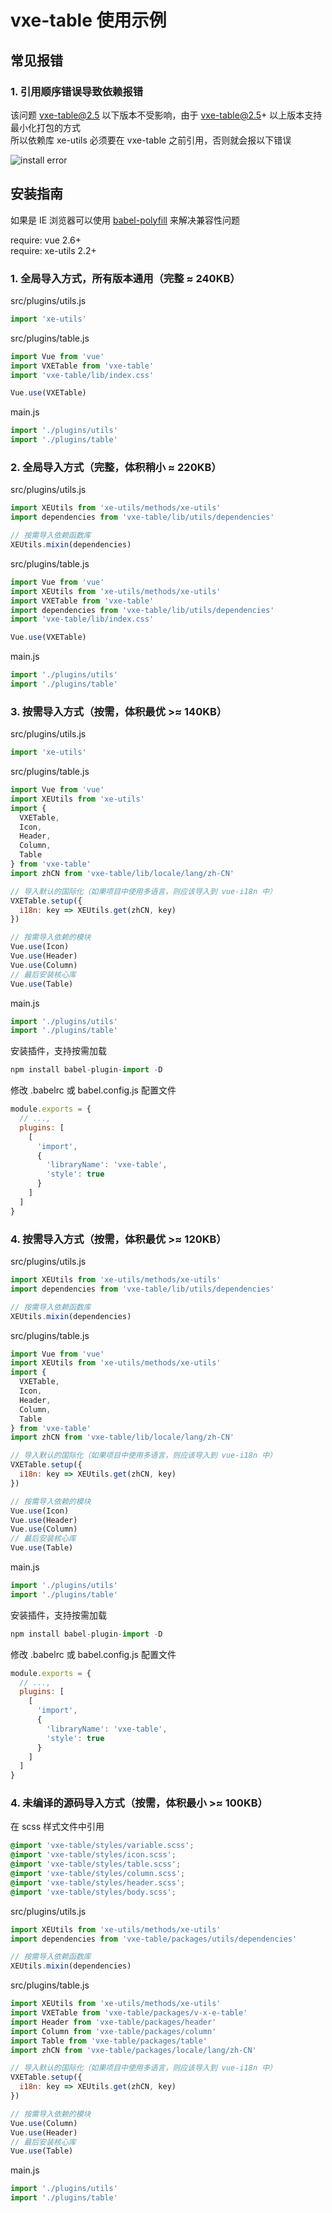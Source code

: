 # vxe-table 使用示例

## 常见报错

### 1. 引用顺序错误导致依赖报错

该问题 vxe-table@2.5 以下版本不受影响，由于 vxe-table@2.5+ 以上版本支持最小化打包的方式  
所以依赖库 xe-utils 必须要在 vxe-table 之前引用，否则就会报以下错误

![install error](https://github.com/xuliangzhan/vxe-table/blob/master/public/static/error/install.png?raw=true)

## 安装指南

如果是 IE 浏览器可以使用 [babel-polyfill](https://www.npmjs.com/package/babel-polyfill) 来解决兼容性问题

require: vue 2.6+  
require: xe-utils 2.2+

### 1. 全局导入方式，所有版本通用（完整 ≈ 240KB）

src/plugins/utils.js

```javascript
import 'xe-utils'
```

src/plugins/table.js

```javascript
import Vue from 'vue'
import VXETable from 'vxe-table'
import 'vxe-table/lib/index.css'

Vue.use(VXETable)
```

main.js

```javascript
import './plugins/utils'
import './plugins/table'
```

### 2. 全局导入方式（完整，体积稍小 ≈ 220KB）

src/plugins/utils.js

```javascript
import XEUtils from 'xe-utils/methods/xe-utils'
import dependencies from 'vxe-table/lib/utils/dependencies'

// 按需导入依赖函数库
XEUtils.mixin(dependencies)
```

src/plugins/table.js

```javascript
import Vue from 'vue'
import XEUtils from 'xe-utils/methods/xe-utils'
import VXETable from 'vxe-table'
import dependencies from 'vxe-table/lib/utils/dependencies'
import 'vxe-table/lib/index.css'

Vue.use(VXETable)
```

main.js

```javascript
import './plugins/utils'
import './plugins/table'
```

### 3. 按需导入方式（按需，体积最优 >≈ 140KB）

src/plugins/utils.js

```javascript
import 'xe-utils'
```

src/plugins/table.js

```javascript
import Vue from 'vue'
import XEUtils from 'xe-utils'
import {
  VXETable,
  Icon,
  Header,
  Column,
  Table
} from 'vxe-table'
import zhCN from 'vxe-table/lib/locale/lang/zh-CN'

// 导入默认的国际化（如果项目中使用多语言，则应该导入到 vue-i18n 中）
VXETable.setup({
  i18n: key => XEUtils.get(zhCN, key)
})

// 按需导入依赖的模块
Vue.use(Icon)
Vue.use(Header)
Vue.use(Column)
// 最后安装核心库
Vue.use(Table)
```

main.js

```javascript
import './plugins/utils'
import './plugins/table'
```

安装插件，支持按需加载

```javascript
npm install babel-plugin-import -D
```

修改 .babelrc 或 babel.config.js 配置文件

```javascript
module.exports = {
  // ...,
  plugins: [
    [
      'import',
      {
        'libraryName': 'vxe-table',
        'style': true
      }
    ]
  ]
}
```

### 4. 按需导入方式（按需，体积最优 >≈ 120KB）

src/plugins/utils.js

```javascript
import XEUtils from 'xe-utils/methods/xe-utils'
import dependencies from 'vxe-table/lib/utils/dependencies'

// 按需导入依赖函数库
XEUtils.mixin(dependencies)
```

src/plugins/table.js

```javascript
import Vue from 'vue'
import XEUtils from 'xe-utils/methods/xe-utils'
import {
  VXETable,
  Icon,
  Header,
  Column,
  Table
} from 'vxe-table'
import zhCN from 'vxe-table/lib/locale/lang/zh-CN'

// 导入默认的国际化（如果项目中使用多语言，则应该导入到 vue-i18n 中）
VXETable.setup({
  i18n: key => XEUtils.get(zhCN, key)
})

// 按需导入依赖的模块
Vue.use(Icon)
Vue.use(Header)
Vue.use(Column)
// 最后安装核心库
Vue.use(Table)
```

main.js

```javascript
import './plugins/utils'
import './plugins/table'
```

安装插件，支持按需加载

```javascript
npm install babel-plugin-import -D
```

修改 .babelrc 或 babel.config.js 配置文件

```javascript
module.exports = {
  // ...,
  plugins: [
    [
      'import',
      {
        'libraryName': 'vxe-table',
        'style': true
      }
    ]
  ]
}
```

### 4. 未编译的源码导入方式（按需，体积最小 >≈ 100KB）

在 scss 样式文件中引用

```scss
@import 'vxe-table/styles/variable.scss';
@import 'vxe-table/styles/icon.scss';
@import 'vxe-table/styles/table.scss';
@import 'vxe-table/styles/column.scss';
@import 'vxe-table/styles/header.scss';
@import 'vxe-table/styles/body.scss';
```

src/plugins/utils.js

```javascript
import XEUtils from 'xe-utils/methods/xe-utils'
import dependencies from 'vxe-table/packages/utils/dependencies'

// 按需导入依赖函数库
XEUtils.mixin(dependencies)
```

src/plugins/table.js

```javascript
import XEUtils from 'xe-utils/methods/xe-utils'
import VXETable from 'vxe-table/packages/v-x-e-table'
import Header from 'vxe-table/packages/header'
import Column from 'vxe-table/packages/column'
import Table from 'vxe-table/packages/table'
import zhCN from 'vxe-table/packages/locale/lang/zh-CN'

// 导入默认的国际化（如果项目中使用多语言，则应该导入到 vue-i18n 中）
VXETable.setup({
  i18n: key => XEUtils.get(zhCN, key)
})

// 按需导入依赖的模块
Vue.use(Column)
Vue.use(Header)
// 最后安装核心库
Vue.use(Table)
```

main.js

```javascript
import './plugins/utils'
import './plugins/table'
```
